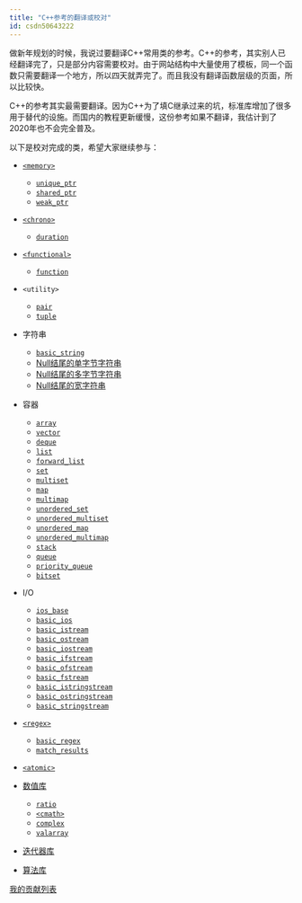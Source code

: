 ```yaml
---
title: "C++参考的翻译或校对"
id: csdn50643222
---
```


做新年规划的时候，我说过要翻译C++常用类的参考。C++的参考，其实别人已经翻译完了，只是部分内容需要校对。由于网站结构中大量使用了模板，同一个函数只需要翻译一个地方，所以四天就弄完了。而且我没有翻译函数层级的页面，所以比较快。

C++的参考其实最需要翻译。因为C++为了填C继承过来的坑，标准库增加了很多用于替代的设施。而国内的教程更新缓慢，这份参考如果不翻译，我估计到了2020年也不会完全普及。

以下是校对完成的类，希望大家继续参与：

*   [`<memory>`](http://zh.cppreference.com/w/cpp/memory)

    *   [`unique_ptr`](http://zh.cppreference.com/w/cpp/memory/unique_ptr)
    *   [`shared_ptr`](http://zh.cppreference.com/w/cpp/memory/shared_ptr)
    *   [`weak_ptr`](http://zh.cppreference.com/w/cpp/memory/weak_ptr)
*   [`<chrono>`](http://zh.cppreference.com/w/cpp/chrono)

    *   [`duration`](http://zh.cppreference.com/w/cpp/chrono/duration)
*   [`<functional>`](http://zh.cppreference.com/w/cpp/utility/functional)

    *   [`function`](http://zh.cppreference.com/w/cpp/utility/functional/function)
*   `<utility>`

    *   [`pair`](http://zh.cppreference.com/w/cpp/utility/pair)
    *   [`tuple`](http://zh.cppreference.com/w/cpp/utility/tuple)
*   字符串

    *   [`basic_string`](http://zh.cppreference.com/w/cpp/string/basic_string)
    *   [Null结尾的单字节字符串](http://zh.cppreference.com/w/cpp/string/byte)
    *   [Null结尾的多字节字符串](http://zh.cppreference.com/w/cpp/string/multibyte)
    *   [Null结尾的宽字符串](http://zh.cppreference.com/w/cpp/string/wide)
*   容器

    *   [`array`](http://zh.cppreference.com/w/cpp/container/array)
    *   [`vector`](http://zh.cppreference.com/w/cpp/container/vector)
    *   [`deque`](http://zh.cppreference.com/w/cpp/container/deque)
    *   [`list`](http://zh.cppreference.com/w/cpp/container/list)
    *   [`forward_list`](http://zh.cppreference.com/w/cpp/container/forward_list)
    *   [`set`](http://zh.cppreference.com/w/cpp/container/set)
    *   [`multiset`](http://zh.cppreference.com/w/cpp/container/multiset)
    *   [`map`](http://zh.cppreference.com/w/cpp/container/map)
    *   [`multimap`](http://zh.cppreference.com/w/cpp/container/multimap)
    *   [`unordered_set`](http://zh.cppreference.com/w/cpp/container/unordered_set)
    *   [`unordered_multiset`](http://zh.cppreference.com/w/cpp/container/unordered_multiset)
    *   [`unordered_map`](http://zh.cppreference.com/w/cpp/container/unordered_map)
    *   [`unordered_multimap`](http://zh.cppreference.com/w/cpp/container/unordered_multimap)
    *   [`stack`](http://zh.cppreference.com/w/cpp/container/stack)
    *   [`queue`](http://zh.cppreference.com/w/cpp/container/queue)
    *   [`priority_queue`](http://zh.cppreference.com/w/cpp/container/priority_queue)
    *   [`bitset`](http://zh.cppreference.com/w/cpp/utility/bitset)
*   I/O

    *   [`ios_base`](http://zh.cppreference.com/w/cpp/io/ios_base)
    *   [`basic_ios`](http://zh.cppreference.com/w/cpp/io/basic_ios)
    *   [`basic_istream`](http://zh.cppreference.com/w/cpp/io/basic_istream)
    *   [`basic_ostream`](http://zh.cppreference.com/w/cpp/io/basic_ostream)
    *   [`basic_iostream`](http://zh.cppreference.com/w/cpp/io/basic_iostream)
    *   [`basic_ifstream`](http://zh.cppreference.com/w/cpp/io/basic_ifstream)
    *   [`basic_ofstream`](http://zh.cppreference.com/w/cpp/io/basic_ofstream)
    *   [`basic_fstream`](http://zh.cppreference.com/w/cpp/io/basic_fstream)
    *   [`basic_istringstream`](http://zh.cppreference.com/w/cpp/io/basic_istringstream)
    *   [`basic_ostringstream`](http://zh.cppreference.com/w/cpp/io/basic_ostringstream)
    *   [`basic_stringstream`](http://zh.cppreference.com/w/cpp/io/basic_stringstream)
*   [`<regex>`](http://zh.cppreference.com/w/cpp/regex)

    *   [`basic_regex`](http://zh.cppreference.com/w/cpp/regex/basic_regex)
    *   [`match_results`](http://zh.cppreference.com/w/cpp/regex/match_results)
*   [`<atomic>`](http://zh.cppreference.com/w/cpp/atomic)
*   [数值库](http://zh.cppreference.com/w/cpp/numeric)

    *   [`ratio`](http://zh.cppreference.com/w/cpp/numeric/ratio/ratio)
    *   [`<cmath>`](http://zh.cppreference.com/w/cpp/numeric/math)
    *   [`complex`](http://zh.cppreference.com/w/cpp/numeric/complex)
    *   [`valarray`](http://zh.cppreference.com/w/cpp/numeric/valarray)
*   [迭代器库](http://zh.cppreference.com/w/cpp/iterator)
*   [算法库](http://zh.cppreference.com/w/cpp/algorithm)

[我的贡献列表](http://zh.cppreference.com/w/Special:%E7%94%A8%E6%88%B7%E8%B4%A1%E7%8C%AE/Wizardforcel)